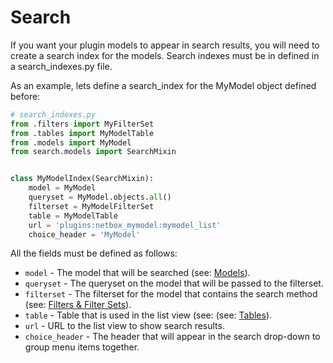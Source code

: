 # Search

If you want your plugin models to appear in search results, you will need to create a search index for the models.  Search indexes must be in defined in a search_indexes.py file.

As an example, lets define a search_index for the MyModel object defined before:

```python
# search_indexes.py
from .filters import MyFilterSet
from .tables import MyModelTable
from .models import MyModel
from search.models import SearchMixin


class MyModelIndex(SearchMixin):
    model = MyModel
    queryset = MyModel.objects.all()
    filterset = MyModelFilterSet
    table = MyModelTable
    url = 'plugins:netbox_mymodel:mymodel_list'
    choice_header = 'MyModel'
```

All the fields must be defined as follows:

* `model` - The model that will be searched (see: [Models](./models.md)).
* `queryset` - The queryset on the model that will be passed to the filterset.
* `filterset` - The filterset for the model that contains the search method (see: [Filters & Filter Sets](./filtersets.md)).
* `table` - Table that is used in the list view (see:  (see: [Tables](./tables.md)).
* `url` - URL to the list view to show search results.
* `choice_header` - The header that will appear in the search drop-down to group menu items together.
